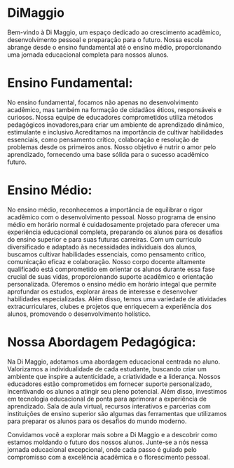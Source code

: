 # DiMaggio

Bem-vindo à Di Maggio, um espaço dedicado ao crescimento acadêmico, desenvolvimento pessoal e preparação para o futuro. 
Nossa escola abrange desde o ensino fundamental até o ensino médio, proporcionando uma jornada educacional completa para nossos alunos.

# Ensino Fundamental:

No ensino fundamental, focamos não apenas no desenvolvimento acadêmico, mas também na formação de cidadãos éticos, responsáveis e curiosos. Nossa equipe de educadores comprometidos 
utiliza métodos pedagógicos inovadores,para criar um ambiente de aprendizado dinâmico, estimulante e inclusivo.Acreditamos na importância de cultivar habilidades essenciais, como 
pensamento crítico, colaboração e resolução de problemas desde os primeiros anos. Nosso objetivo é nutrir o amor pelo aprendizado, fornecendo uma base sólida para o sucesso acadêmico futuro.

# Ensino Médio:

No ensino médio, reconhecemos a importância de equilibrar o rigor acadêmico com o desenvolvimento pessoal. Nosso programa de ensino médio em horário normal é cuidadosamente projetado para 
oferecer uma experiência educacional completa, preparando os alunos para os desafios do ensino superior e para suas futuras carreiras. Com um currículo diversificado e adaptado às necessidades
individuais dos alunos, buscamos cultivar habilidades essenciais, como pensamento crítico, comunicação eficaz e colaboração. Nosso corpo docente altamente qualificado está comprometido em 
orientar os alunos durante essa fase crucial de suas vidas, proporcionando suporte acadêmico e orientação personalizada.
Oferemos o ensino médio em horário integal que permite aprofundar os estudos, explorar áreas de interesse e desenvolver habilidades especializadas. Além disso, temos uma variedade de atividades
extracurriculares, clubes e projetos que enriquecem a experiência dos alunos, promovendo o desenvolvimento holístico.

# Nossa Abordagem Pedagógica:

Na Di Maggio, adotamos uma abordagem educacional centrada no aluno. Valorizamos a individualidade de cada estudante, buscando criar um ambiente que inspire a autenticidade, a criatividade e a liderança.
Nossos educadores estão comprometidos em fornecer suporte personalizado, incentivando os alunos a atingir seu pleno potencial. Além disso, investimos em tecnologia educacional de ponta para aprimorar a
experiência de aprendizado. Sala de aula virtual, recursos interativos e parcerias com instituições de ensino superior são algumas das ferramentas que utilizamos para preparar os alunos para os desafios
do mundo moderno.

Convidamos você a explorar mais sobre a Di Maggio e a descobrir como estamos moldando o futuro dos nossos alunos. Junte-se a nós nessa jornada educacional excepcional, onde cada passo é guiado pelo
compromisso com a excelência acadêmica e o florescimento pessoal.
